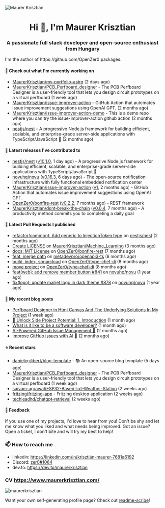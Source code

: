 ![Maurer Krisztian](https://user-images.githubusercontent.com/48491140/201497104-1836aea0-27cc-42fa-909c-26219dda6d61.png)

<h1 align="center">Hi 👋, I'm Maurer Krisztian</h1>
<h3 align="center">A passionate full stack developer and open-source enthusiast from Hungary</h3>
I'm the author of https://github.com/OpenZer0 packages.

#### 👷 Check out what I'm currently working on

- [MaurerKrisztian/my-portfolio-astro](https://github.com/MaurerKrisztian/my-portfolio-astro) (2 days ago)
- [MaurerKrisztian/PCB_Perfboard_designer](https://github.com/MaurerKrisztian/PCB_Perfboard_designer) - The PCB Perfboard Designer is a user-friendly tool that lets you design circuit prototypes on a virtual perfboard (1 week ago)
- [MaurerKrisztian/issue-improver-action](https://github.com/MaurerKrisztian/issue-improver-action) - GitHub Action that automates issue improvement suggestions using OpenAI GPT. (2 months ago)
- [MaurerKrisztian/issue-improver-action-demo](https://github.com/MaurerKrisztian/issue-improver-action-demo) - This is a demo repo where you can try the issue-improver-action github action (2 months ago)
- [nestjs/nest](https://github.com/nestjs/nest) - A progressive Node.js framework for building efficient, scalable, and enterprise-grade server-side applications with TypeScript/JavaScript 🚀 (2 months ago)

#### 🔭 Latest releases I've contributed to

- [nestjs/nest](https://github.com/nestjs/nest) ([v10.1.0](https://github.com/nestjs/nest/releases/tag/v10.1.0), 1 day ago) - A progressive Node.js framework for building efficient, scalable, and enterprise-grade server-side applications with TypeScript/JavaScript 🚀
- [novuhq/novu](https://github.com/novuhq/novu) ([v0.16.3](https://github.com/novuhq/novu/releases/tag/v0.16.3), 6 days ago) - The open-source notification infrastructure with fully functional embedded notification center
- [MaurerKrisztian/issue-improver-action](https://github.com/MaurerKrisztian/issue-improver-action) ([v1](https://github.com/MaurerKrisztian/issue-improver-action/releases/tag/v1), 2 months ago) - GitHub Action that automates issue improvement suggestions using OpenAI GPT.
- [OpenZer0/bonfire-rest](https://github.com/OpenZer0/bonfire-rest) ([v0.2.2](https://github.com/OpenZer0/bonfire-rest/releases/tag/v0.2.2), 7 months ago) - REST framework
- [MaurerKrisztian/dont-break-the-chain](https://github.com/MaurerKrisztian/dont-break-the-chain) ([v0.0.4](https://github.com/MaurerKrisztian/dont-break-the-chain/releases/tag/v0.0.4), 7 months ago) - A productivity method commits you to completing a daily goal 

#### 🔨 Latest Pull Requests I published

- [refactor(common): Add generic to InjectionToken type](https://github.com/nestjs/nest/pull/11555) on [nestjs/nest](https://github.com/nestjs/nest) (2 months ago)
- [Create LICENSE](https://github.com/MaurerKrisztian/Machine_Learning/pull/1) on [MaurerKrisztian/Machine_Learning](https://github.com/MaurerKrisztian/Machine_Learning) (3 months ago)
- [docs: MIT License](https://github.com/OpenZer0/bonfire-rest/pull/3) on [OpenZer0/bonfire-rest](https://github.com/OpenZer0/bonfire-rest) (7 months ago)
- [feat: merge path](https://github.com/metadevpro/openapi3-ts/pull/91) on [metadevpro/openapi3-ts](https://github.com/metadevpro/openapi3-ts) (8 months ago)
- [build, index, sonarcloud](https://github.com/OpenZer0/type-chef-di/pull/2) on [OpenZer0/type-chef-di](https://github.com/OpenZer0/type-chef-di) (8 months ago)
- [move project](https://github.com/OpenZer0/type-chef-di/pull/1) on [OpenZer0/type-chef-di](https://github.com/OpenZer0/type-chef-di) (8 months ago)
- [feat(web): add remove member button #841](https://github.com/novuhq/novu/pull/888) on [novuhq/novu](https://github.com/novuhq/novu) (1 year ago)
- [fix(logo): update mailjet logo in dark theme #878](https://github.com/novuhq/novu/pull/887) on [novuhq/novu](https://github.com/novuhq/novu) (1 year ago)

#### 📜 My recent blog posts

- [Perfboard Designer in Html Canvas And The Underlying Solutions In My Project](https://dev.to/maurerkrisztian/delve-into-html-canvas-the-underlying-solutions-in-my-project-18a) (1 week ago)
- [📕 Unlock Side Project Potential: 1. Introduction](https://dev.to/maurerkrisztian/unlock-side-project-potential-1-introduction-3g4b) (1 month ago)
- [What is it like to be a software developer?](https://dev.to/maurerkrisztian/what-is-it-like-to-be-a-software-developer-2ihg) (1 month ago)
- [AI-Powered GitHub Issue Management 🦾](https://dev.to/maurerkrisztian/building-an-innovative-ai-tool-to-revolutionize-github-issues-management-14bb) (2 months ago)
- [Improve GitHub issues with AI 🦾](https://dev.to/maurerkrisztian/improve-github-issues-with-ai-4lam) (2 months ago)

#### ⭐ Recent stars

- [danielcgilibert/blog-template](https://github.com/danielcgilibert/blog-template) - 📚 An open-source blog template (5 days ago)
- [MaurerKrisztian/PCB_Perfboard_designer](https://github.com/MaurerKrisztian/PCB_Perfboard_designer) - The PCB Perfboard Designer is a user-friendly tool that lets you design circuit prototypes on a virtual perfboard (1 week ago)
- [saiyam-agrawal/ESP32-Based-IoT-Weather-Station](https://github.com/saiyam-agrawal/ESP32-Based-IoT-Weather-Station) (2 weeks ago)
- [fritzing/fritzing-app](https://github.com/fritzing/fritzing-app) - Fritzing desktop application (2 weeks ago)
- [techleadhd/chatgpt-retrieval](https://github.com/techleadhd/chatgpt-retrieval) (2 weeks ago)

#### 💬 Feedback

If you use one of my projects, I'd love to hear from you! Don't be shy and let me know what you liked
and what needs being improved. Got an issue? Open a ticket, I don't bite and will try my best to help!

### 📫 How to reach me
- linkedin: https://linkedin.com/in/krisztián-maurer-7681a6192
- Discord: <a href="https://discord.com/users/zer0#1064"> zer0#1064</a>
- dev.to: https://dev.to/maurerkrisztian

### CV https://www.maurerkrisztian.com/

<p><img align="center" src="https://github-readme-streak-stats.herokuapp.com/?user=maurerkrisztian&" alt="maurerkrisztian" /></p>

Want your own self-generating profile page? Check out [readme-scribe](https://github.com/muesli/readme-scribe)!
